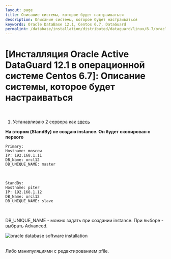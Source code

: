 ```yaml
---
layout: page
title: Описание системы, которое будет настраиваться
description: Описание системы, которое будет настраиваться
keywords: Oracle DataBase 12.1, Centos 6.7, DataGuard
permalink: /database/installation/distributed/dataguard/linux/6.7/oracle/12.1/info-about-env/
---
```


# [Инсталляция Oracle Active DataGuard 12.1 в операционной системе Centos 6.7]: Описание системы, которое будет настраиваться

<br/>

1. Устанавливаю 2 сервера как <a href="/database/installation/single/asm/linux/6.7/oracle/12.1/">здесь</a>

**На втором (StandBy) не создаю instance. Он будет скопирован с первого**

    Primary:
    Hostname: moscow
    IP: 192.168.1.11
    DB_Name: orcl12
    DB_UNIQUE_NAME: master

<br/>

    StandBy:
    Hostname: piter
    IP: 192.168.1.12
    DB_Name: orcl12
    DB_UNIQUE_NAME: slave

<br/>

DB_UNIQUE_NAME - можно задать при создании instance. При выборе - выбрать Advanced.

<img src="https://img.oracledba.net/oracle-database-installation/distributed/dataguard/linux/6.7/oracle/12.1/db-unique-name.png" border="0" alt="oracle database software installation"><br/><br/>

Либо манипуляциями с редактированием pfile.
